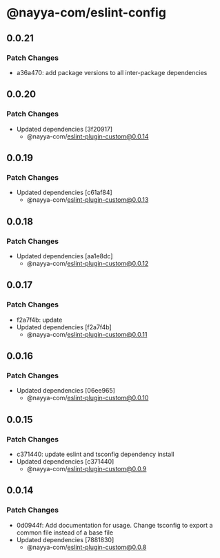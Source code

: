 # @nayya-com/eslint-config

## 0.0.21

### Patch Changes

- a36a470: add package versions to all inter-package dependencies

## 0.0.20

### Patch Changes

- Updated dependencies [3f20917]
  - @nayya-com/eslint-plugin-custom@0.0.14

## 0.0.19

### Patch Changes

- Updated dependencies [c61af84]
  - @nayya-com/eslint-plugin-custom@0.0.13

## 0.0.18

### Patch Changes

- Updated dependencies [aa1e8dc]
  - @nayya-com/eslint-plugin-custom@0.0.12

## 0.0.17

### Patch Changes

- f2a7f4b: update
- Updated dependencies [f2a7f4b]
  - @nayya-com/eslint-plugin-custom@0.0.11

## 0.0.16

### Patch Changes

- Updated dependencies [06ee965]
  - @nayya-com/eslint-plugin-custom@0.0.10

## 0.0.15

### Patch Changes

- c371440: update eslint and tsconfig dependency install
- Updated dependencies [c371440]
  - @nayya-com/eslint-plugin-custom@0.0.9

## 0.0.14

### Patch Changes

- 0d0944f: Add documentation for usage. Change tsconfig to export a common file instead of a base file
- Updated dependencies [7881830]
  - @nayya-com/eslint-plugin-custom@0.0.8
